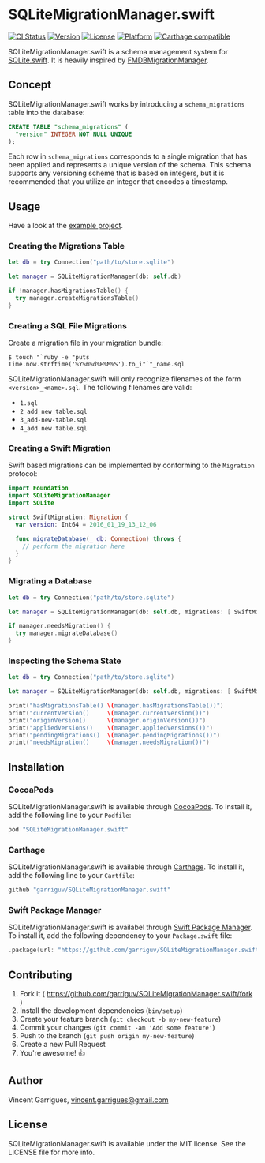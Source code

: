 # SQLiteMigrationManager.swift

[![CI Status](http://img.shields.io/travis/garriguv/SQLiteMigrationManager.swift.svg?style=flat)](https://travis-ci.org/garriguv/SQLiteMigrationManager.swift)
[![Version](https://img.shields.io/cocoapods/v/SQLiteMigrationManager.swift.svg?style=flat)](http://cocoapods.org/pods/SQLiteMigrationManager.swift)
[![License](https://img.shields.io/cocoapods/l/SQLiteMigrationManager.swift.svg?style=flat)](http://cocoapods.org/pods/SQLiteMigrationManager.swift)
[![Platform](https://img.shields.io/cocoapods/p/SQLiteMigrationManager.swift.svg?style=flat)](http://cocoapods.org/pods/SQLiteMigrationManager.swift)
[![Carthage compatible](https://img.shields.io/badge/Carthage-compatible-4BC51D.svg?style=flat)](https://github.com/Carthage/Carthage)

SQLiteMigrationManager.swift is a schema management system for [SQLite.swift](https://github.com/stephencelis/SQLite.swift). It is heavily inspired by [FMDBMigrationManager](https://github.com/layerhq/FMDBMigrationManager).

## Concept

SQLiteMigrationManager.swift works by introducing a `schema_migrations` table into the database:

```sql
CREATE TABLE "schema_migrations" (
  "version" INTEGER NOT NULL UNIQUE
);
```

Each row in `schema_migrations` corresponds to a single migration that has been applied and represents a unique version of the schema. This schema supports any versioning scheme that is based on integers, but it is recommended that you utilize an integer that encodes a timestamp.

## Usage

Have a look at the [example project](https://github.com/garriguv/SQLiteMigrationManager.swift/tree/master/Example).

### Creating the Migrations Table

```swift
let db = try Connection("path/to/store.sqlite")

let manager = SQLiteMigrationManager(db: self.db)

if !manager.hasMigrationsTable() {
  try manager.createMigrationsTable()
}
```

### Creating a SQL File Migrations

Create a migration file in your migration bundle:

```
$ touch "`ruby -e "puts Time.now.strftime('%Y%m%d%H%M%S').to_i"`"_name.sql
```

SQLiteMigrationManager.swift will only recognize filenames of the form `<version>_<name>.sql`. The following filenames are valid:

* `1.sql`
* `2_add_new_table.sql`
* `3_add-new-table.sql`
* `4_add new table.sql`

### Creating a Swift Migration

Swift based migrations can be implemented by conforming to the `Migration` protocol:

```swift
import Foundation
import SQLiteMigrationManager
import SQLite

struct SwiftMigration: Migration {
  var version: Int64 = 2016_01_19_13_12_06

  func migrateDatabase(_ db: Connection) throws {
    // perform the migration here
  }
}
```

### Migrating a Database

```swift
let db = try Connection("path/to/store.sqlite")

let manager = SQLiteMigrationManager(db: self.db, migrations: [ SwiftMigration() ], bundle: NSBundle.mainBundle())

if manager.needsMigration() {
  try manager.migrateDatabase()
}
```

### Inspecting the Schema State

```swift
let db = try Connection("path/to/store.sqlite")

let manager = SQLiteMigrationManager(db: self.db, migrations: [ SwiftMigration() ], bundle: NSBundle.mainBundle())

print("hasMigrationsTable() \(manager.hasMigrationsTable())")
print("currentVersion()     \(manager.currentVersion())")
print("originVersion()      \(manager.originVersion())")
print("appliedVersions()    \(manager.appliedVersions())")
print("pendingMigrations()  \(manager.pendingMigrations())")
print("needsMigration()     \(manager.needsMigration())")
```

## Installation

### CocoaPods

SQLiteMigrationManager.swift is available through [CocoaPods](https://cocoapods.org). To install
it, add the following line to your `Podfile`:

```ruby
pod "SQLiteMigrationManager.swift"
```

### Carthage

SQLiteMigrationManager.swift is available through [Carthage](https://github.com/Carthage/Carthage). To install
it, add the following line to your `Cartfile`:

```ruby
github "garriguv/SQLiteMigrationManager.swift"
```

### Swift Package Manager

SQLiteMigrationManager.swift is availabel through [Swift Package Manager](https://swift.org/package-manager/). 
To install it, add the following dependency to your `Package.swift` file:

```swift
.package(url: "https://github.com/garriguv/SQLiteMigrationManager.swift.git", from: "0.7.0")
```

## Contributing

1. Fork it ( https://github.com/garriguv/SQLiteMigrationManager.swift/fork )
2. Install the development dependencies (`bin/setup`)
3. Create your feature branch (`git checkout -b my-new-feature`)
4. Commit your changes (`git commit -am 'Add some feature'`)
5. Push to the branch (`git push origin my-new-feature`)
6. Create a new Pull Request
7. You're awesome! :+1:

## Author

Vincent Garrigues, [vincent.garrigues@gmail.com](mailto:vincent.garrigues@gmail.com)

## License

SQLiteMigrationManager.swift is available under the MIT license. See the LICENSE file for more info.
